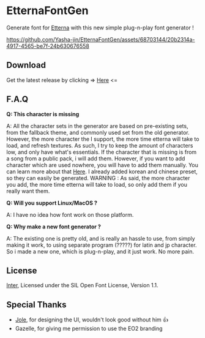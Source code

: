 # EtternaFontGen
Generate font for [Etterna](https://etternaonline.com/) with this new simple plug-n-play font generator !

https://github.com/Yasha-jin/EtternaFontGen/assets/68703144/20b2314a-4917-4565-be7f-24b630676558

## Download
Get the latest release by clicking => [Here](https://github.com/Yasha-jin/EtternaFontGen/releases/latest) <=

## F.A.Q
**Q: This character is missing**

A: All the character sets in the generator are based on pre-existing sets, from the fallback theme, and commonly used set from the old generator. However, the more character the I support, the more time etterna will take to load, and refresh textures. As such, I try to keep the amount of characters low, and only have what's essentials. If the character that is missing is from a song from a public pack, i will add them. However, if you want to add character which are used nowhere, you will have to add them manually. You can learn more about that [Here](https://github.com/Yasha-jin/EtternaFontGen/wiki/How-to-add-custom-characters-set). I already added korean and chinese preset, so they can easily be generated. WARNING : As said, the more character you add, the more time etterna will take to load, so only add them if you really want them.

**Q: Will you support Linux/MacOS ?**

A: I have no idea how font work on those platform.

**Q: Why make a new font generator ?**

A: The existing one is pretty old, and is really an hassle to use, from simply making it work, to using separate program (?????) for latin and jp character. So i made a new one, which is plug-n-play, and it just work. No more pain.

## License
[Inter](https://fonts.google.com/specimen/Inter), Licensed under the SIL Open Font License, Version 1.1.

## Special Thanks
- [Jole](https://github.com/Jolomann), for designing the UI, wouldn't look good without him 👍
- Gazelle, for giving me permission to use the EO2 branding
